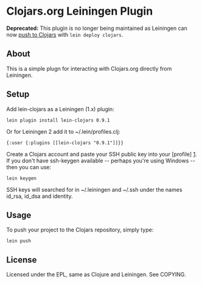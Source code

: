 Clojars.org Leiningen Plugin
============================

**Deprecated:** This plugin is no longer being maintained as Leiningen can now [push to Clojars](https://github.com/ato/clojars-web/wiki/Pushing) with `lein deploy clojars`.

About
-----

This is a simple plugn for interacting with Clojars.org directly from 
Leiningen.

Setup
-----

Add lein-clojars as a Leiningen (1.x) plugin:

    lein plugin install lein-clojars 0.9.1

Or for Leiningen 2 add it to ~/.lein/profiles.clj:

    {:user {:plugins [[lein-clojars "0.9.1"]]}}

Create a Clojars account and paste your SSH public key into your [profile] [1].
If you don't have ssh-keygen available -- perhaps you're using Windows -- 
then you can use:

    lein keygen

SSH keys will searched for in ~/.leiningen and ~/.ssh under the names id_rsa,
id_dsa and identity.

[1]: http://clojars.org/profile

Usage
-----

To push your project to the Clojars repository, simply type:

    lein push

License
-------

Licensed under the EPL, same as Clojure and Leiningen.  See COPYING.
